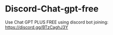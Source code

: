 # Discord-Chat-gpt-free
Use Chat GPT PLUS FREE using discord bot joining: https://discord.gg/BTzCaghJ3Y







                                                                                                                            